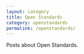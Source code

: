 ```yaml
---
layout: category
title: Open Standards
category: openstandards
permalink: /openstandards/
---
```

Posts about Open Standards.
